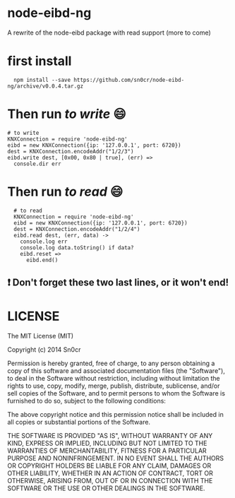 node-eibd-ng
============

A rewrite of the node-eibd package with read support (more to come)

# first install

```
  npm install --save https://github.com/sn0cr/node-eibd-ng/archive/v0.0.4.tar.gz
```
# Then run _to write_ :smile:

```coffee-script
# to write 
KNXConnection = require 'node-eibd-ng'
eibd = new KNXConnection({ip: '127.0.0.1', port: 6720})
dest = KNXConnection.encodeAddr("1/2/3")
eibd.write dest, [0x00, 0x80 | true], (err) =>
  console.dir err
```
# Then run _to read_ :smile:

```coffee-script
  # to read 
  KNXConnection = require 'node-eibd-ng'
  eibd = new KNXConnection({ip: '127.0.0.1', port: 6720})
  dest = KNXConnection.encodeAddr("1/2/4")
  eibd.read dest, (err, data) ->
    console.log err
    console.log data.toString() if data?
    eibd.reset => 
      eibd.end()
```

## :exclamation: Don't forget these two last lines, or it won't end!


LICENSE
============

The MIT License (MIT)

Copyright (c) 2014 Sn0cr

Permission is hereby granted, free of charge, to any person obtaining a copy
of this software and associated documentation files (the "Software"), to deal
in the Software without restriction, including without limitation the rights
to use, copy, modify, merge, publish, distribute, sublicense, and/or sell
copies of the Software, and to permit persons to whom the Software is
furnished to do so, subject to the following conditions:

The above copyright notice and this permission notice shall be included in all
copies or substantial portions of the Software.

THE SOFTWARE IS PROVIDED "AS IS", WITHOUT WARRANTY OF ANY KIND, EXPRESS OR
IMPLIED, INCLUDING BUT NOT LIMITED TO THE WARRANTIES OF MERCHANTABILITY,
FITNESS FOR A PARTICULAR PURPOSE AND NONINFRINGEMENT. IN NO EVENT SHALL THE
AUTHORS OR COPYRIGHT HOLDERS BE LIABLE FOR ANY CLAIM, DAMAGES OR OTHER
LIABILITY, WHETHER IN AN ACTION OF CONTRACT, TORT OR OTHERWISE, ARISING FROM,
OUT OF OR IN CONNECTION WITH THE SOFTWARE OR THE USE OR OTHER DEALINGS IN THE
SOFTWARE.
